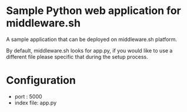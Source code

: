 #  Sample Python  web application for middleware.sh

A sample application that can be deployed on middleware.sh platform. 

By default, middleware.sh looks for app.py, if you would like to use a different file please specific that during the setup process. 

#  Configuration
- port : 5000
- index file: app.py
